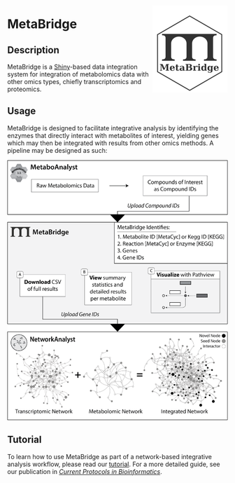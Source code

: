 [<img src="www/logo_dark_hex.svg" align="right"/>](https://travis-m-blimkie.shinyapps.io/MetaBridgeShiny)

# **MetaBridge**

## **Description**

MetaBridge is a [Shiny](https://shiny.rstudio.com/)-based data integration
system for integration of metabolomics data with other omics types, chiefly
transcriptomics and proteomics.

## **Usage**

MetaBridge is designed to facilitate integrative analysis by identifying the
enzymes that directly interact with metabolites of interest, yielding genes
which may then be integrated with results from other omics methods. A pipeline
may be designed as such:

![](./figure.png)

## **Tutorial**

To learn how to use MetaBridge as part of a network-based integrative analysis
workflow, please read our [tutorial](./tutorial/tutorial.md). For a more
detailed guide, see our publication in [*Current Protocols in
Bioinformatics*]().

<br>
